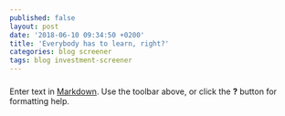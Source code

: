 ```yaml
---
published: false
layout: post
date: '2018-06-10 09:34:50 +0200'
title: 'Everybody has to learn, right?'
categories: blog screener
tags: blog investment-screener
---
```

### 

Enter text in [Markdown](http://daringfireball.net/projects/markdown/). Use the toolbar above, or click the **?** button for formatting help.
